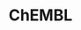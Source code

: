 ---
layout: default
bigquery: https://console.cloud.google.com/bigquery?p=patents-public-data&d=ebi_chembl&page=dataset
citation: '"The ChEMBL database in 2017." Anna Gaulton, Anne Hersey, Michał Nowotka,
  A Patrícia Bento, Jon Chambers, David Mendez, Prudence Mutowo, Francis Atkinson,
  Louisa J Bellis, Elena Cibrián-Uhalte, Mark Davies, Nathan Dedman, Anneli Karlsson,
  María Paula Magariños, John P Overington, George Papadatos, Ines Smit, Andrew R
  Leach Nucleic acids Research (2017) 45 (Database Issue), D945-D954'
contributors: European Bioinformatics Institute
cost: None
description: ChEMBL Data is a manually curated database of small molecules used in
  drug discovery, including information about existing patented drugs.
documentation: 'schema: https://www.ebi.ac.uk/chembl/db_schema


  '
last_edit: Mon, 04 Apr 2022 19:07:30 GMT
location: https://console.cloud.google.com/marketplace/product/google_patents_public_datasets/chembl
maintained_by: EMBL-EBI, an outstation of European Molecular Biology Laboratory
related_publications: '

  ChEMBL: towards direct deposition of bioassay data.


  Mendez D, Gaulton A, Bento AP, Chambers J, De Veij M, Félix E, Magariños MP, Mosquera
  JF, Mutowo P, Nowotka M, Gordillo-Marañón M, Hunter F, Junco L, Mugumbate G, Rodriguez-Lopez
  M, Atkinson F, Bosc N, Radoux CJ, Segura-Cabrera A, Hersey A, Leach AR.


  — Nucleic Acids Res. 2019; 47(D1):D930-D940. doi: 10.1093/nar/gky1075

  '
schema_fields: '[''delist_flag'', ''l2'', ''src_compound_id'', ''mesh_id'', ''sei'',
  ''ddd_admr'', ''efo_id'', ''standard_type'', ''prod_pat_id'', ''assay_subcellular_fraction'',
  ''updated_by'', ''patent_use_code'', ''compound_key'', ''first_approval'', ''patent_id'',
  ''uo_units'', ''doi'', ''ad_type'', ''caloha_id'', ''mechanism_comment'', ''level3'',
  ''acd_most_bpka'', ''selectivity_comment'', ''mesh_heading'', ''activity_id'', ''component_id'',
  ''creation_date'', ''acd_logd'', ''log_id'', ''met_conversion'', ''as_id'', ''molecule_type'',
  ''protclasssyn_id'', ''enzyme_name'', ''res_stem_id'', ''indref_id'', ''topical'',
  ''source_domain_id'', ''doc_type'', ''l8'', ''assay_source'', ''l4'', ''tid'', ''version'',
  ''l1'', ''domain_type'', ''mc_target_accession'', ''published_relation'', ''cl_lincs_id'',
  ''parent_id'', ''cx_logp'', ''mc_tax_id'', ''therapeutic_flag'', ''polymer_flag'',
  ''definition'', ''abstract'', ''major_class'', ''description'', ''value'', ''assay_tax_id'',
  ''published_value'', ''cell_id'', ''ddd_id'', ''frac_code'', ''cidx'', ''assay_desc'',
  ''cell_name'', ''country'', ''domain_name'', ''standard_inchi_key'', ''qed_weighted'',
  ''binding_site_comment'', ''dosed_ingredient'', ''name'', ''domain_id'', ''aidx'',
  ''irac_code'', ''standard_text_value'', ''cpd_str_alert_id'', ''units'', ''rtb'',
  ''helm_notation'', ''ddd_comment'', ''tax_id'', ''withdrawn_year'', ''normal_range_min'',
  ''targcomp_id'', ''bao_format'', ''hrac_class_id'', ''mecref_id'', ''src_assay_id'',
  ''acd_most_apka'', ''le'', ''first_in_class'', ''stem'', ''published_units'', ''cell_source_tax_id'',
  ''molecular_mechanism'', ''cx_logd'', ''tissue_id'', ''organism'', ''journal'',
  ''inorganic_flag'', ''potential_duplicate'', ''assay_param_id'', ''parenteral'',
  ''natural_product'', ''warnref_id'', ''standard_relation'', ''comp_go_id'', ''standard_units'',
  ''substrate_record_id'', ''trade_name'', ''drug_record_id'', ''stem_class'', ''level2'',
  ''qudt_units'', ''predbind_id'', ''component_type'', ''stat'', ''assay_strain'',
  ''who_name'', ''data_validity_comment'', ''end_position'', ''start_position'', ''level5'',
  ''sequence_md5sum'', ''active_ingredient'', ''relation'', ''pchembl_value'', ''confidence_score'',
  ''mutation'', ''level2_description'', ''warning_country'', ''cell_source_tissue'',
  ''usan_stem_id'', ''psa'', ''indication_class'', ''molregno'', ''assay_cell_type'',
  ''oral'', ''published_type'', ''clo_id'', ''activity_count'', ''curation_comment'',
  ''class_type'', ''met_comment'', ''ref_id'', ''first_page'', ''text_value'', ''target_mapping'',
  ''smid'', ''num_ro5_violations'', ''ddd_units'', ''src_description'', ''alert_id'',
  ''comp_class_id'', ''label'', ''species_group_flag'', ''hbd_lipinski'', ''activity_comment'',
  ''acd_logp'', ''standard_inchi'', ''usan_substem'', ''tid_fixed'', ''updated_on'',
  ''cx_most_apka'', ''tbl'', ''site_id'', ''targrel_id'', ''direct_interaction'',
  ''entity_id'', ''hba_lipinski'', ''max_phase'', ''ro3_pass'', ''aromatic_rings'',
  ''company'', ''active_molregno'', ''lle'', ''domain_description'', ''bto_id'', ''alogp'',
  ''idx'', ''short_name'', ''record_id'', ''mec_id'', ''standard_value'', ''entity_type'',
  ''route'', ''rgid'', ''metref_id'', ''mc_organism'', ''confidence'', ''source'',
  ''sequence'', ''molecular_species'', ''usan_year'', ''level4_description'', ''warning_description'',
  ''chembl_id'', ''level3_description'', ''innovator_company'', ''met_id'', ''normal_range_max'',
  ''heavy_atoms'', ''cellosaurus_id'', ''site_name'', ''irac_class_id'', ''smarts'',
  ''warning_id'', ''protein_class_synonym'', ''warning_class'', ''isoform'', ''previous_company'',
  ''num_alerts'', ''actsm_id'', ''mc_target_name'', ''assay_type'', ''assay_category'',
  ''level1_description'', ''alert_set_id'', ''pathway_id'', ''ddd_value'', ''downgraded'',
  ''syn_type'', ''full_molformula'', ''hbd'', ''mol_atc_id'', ''src_short_name'',
  ''path'', ''assay_test_type'', ''patent_expire_date'', ''protein_class_id'', ''applicant_full_name'',
  ''mw_freebase'', ''parent_molregno'', ''mw_monoisotopic'', ''pathway_key'', ''strength'',
  ''research_stem'', ''action_type'', ''upper_value'', ''dosage_form'', ''withdrawn_country'',
  ''l5'', ''issue'', ''black_box_warning'', ''mol_frac_id'', ''orig_description'',
  ''num_lipinski_ro5_violations'', ''set_name'', ''assay_class_id'', ''pubmed_id'',
  ''withdrawn_class'', ''subgroup'', ''mc_target_type'', ''sitecomp_id'', ''year'',
  ''relationship_desc'', ''ap_id'', ''l3'', ''drug_substance_flag'', ''class_level'',
  ''pref_name'', ''parameter_value'', ''chebi_par_id'', ''full_mwt'', ''who_extra'',
  ''toid'', ''standard_flag'', ''patent_no'', ''disease_efficacy'', ''frac_class_id'',
  ''oc_id'', ''volume'', ''withdrawn_reason'', ''relationship_type'', ''submission_date'',
  ''parent_type'', ''ridx'', ''assay_tissue'', ''target_type'', ''canonical_smiles'',
  ''mol_hrac_id'', ''doc_id'', ''chirality'', ''authors'', ''result_flag'', ''mechanism_of_action'',
  ''formulation_id'', ''aspect'', ''usan_stem_definition'', ''title'', ''withdrawn_flag'',
  ''standard_upper_value'', ''related_tid'', ''co_stem_id'', ''priority'', ''ass_cls_map_id'',
  ''prodrug'', ''cell_description'', ''homologue'', ''prediction_method'', ''usan_stem'',
  ''hba'', ''ref_url'', ''compound_name'', ''level4'', ''drug_product_flag'', ''site_residues'',
  ''availability_type'', ''relationship'', ''publication_number'', ''biocomp_id'',
  ''molsyn_id'', ''compsyn_id'', ''atc_code'', ''target_desc'', ''annotation'', ''uberon_id'',
  ''bei'', ''molfile'', ''assay_id'', ''compd_id'', ''efo_term'', ''warning_type'',
  ''curated_by'', ''alert_name'', ''last_active'', ''ref_type'', ''cx_most_bpka'',
  ''bao_endpoint'', ''mol_irac_id'', ''structure_type'', ''variant_id'', ''std_act_id'',
  ''cell_source_organism'', ''go_id'', ''parameter_type'', ''bao_id'', ''drugind_id'',
  ''comments'', ''l7'', ''component_synonym'', ''product_id'', ''ingredient'', ''nda_type'',
  ''l6'', ''last_page'', ''enzyme_tid'', ''metabolite_record_id'', ''protein_class_desc'',
  ''assay_organism'', ''approval_date'', ''type'', ''warning_year'', ''src_id'', ''max_phase_for_ind'',
  ''synonyms'', ''status'', ''parent_go_id'', ''job_id'', ''db_source'', ''level1'',
  ''cell_ontology_id'', ''db_version'', ''hrac_code'', ''accession'']'
shortname: chembl
tags:
- biotechnology
- health
- chemical
- bioinformatics
- medical
terms_of_use: CC BY-SA 3.0
title: ChEMBL
uuid: e232a192-965c-4ec9-904c-155b6dfe56c5
---